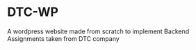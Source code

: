 # DTC-WP
 A wordpress website made from scratch to implement Backend Assignments taken from DTC company 
